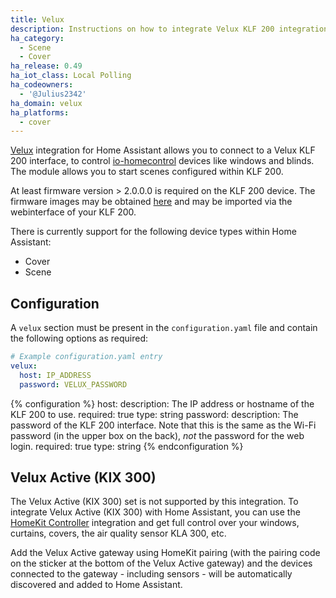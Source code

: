 ```yaml
---
title: Velux
description: Instructions on how to integrate Velux KLF 200 integration with Home Assistant.
ha_category:
  - Scene
  - Cover
ha_release: 0.49
ha_iot_class: Local Polling
ha_codeowners:
  - '@Julius2342'
ha_domain: velux
ha_platforms:
  - cover
---
```


[Velux](https://www.velux.com/) integration for Home Assistant allows you to connect to a Velux KLF 200 interface, to control [io-homecontrol](http://www.io-homecontrol.com) devices like windows and blinds. The module allows you to start scenes configured within KLF 200.

At least firmware version > 2.0.0.0 is required on the KLF 200 device. The firmware images may be obtained [here](https://www.velux.com/klf200) and may be imported via the webinterface of your KLF 200.

There is currently support for the following device types within Home Assistant:

- Cover
- Scene

## Configuration

A `velux` section must be present in the `configuration.yaml` file and contain the following options as required:

```yaml
# Example configuration.yaml entry
velux:
  host: IP_ADDRESS
  password: VELUX_PASSWORD
```

{% configuration %}
host:
  description: The IP address or hostname of the KLF 200 to use.
  required: true
  type: string
password:
  description: The password of the KLF 200 interface. Note that this is the same as the Wi-Fi password (in the upper box on the back), *not* the password for the web login.
  required: true
  type: string
{% endconfiguration %}

## Velux Active (KIX 300)

The Velux Active (KIX 300) set is not supported by this integration. To integrate Velux Active (KIX 300) with Home Assistant, you can use the [HomeKit Controller](/integrations/homekit_controller) integration and get full control over your windows, curtains, covers, the air quality sensor KLA 300, etc.

Add the Velux Active gateway using HomeKit pairing (with the pairing code on the sticker at the bottom of the Velux Active gateway) and the devices connected to the gateway - including sensors - will be automatically discovered and added to Home Assistant.
